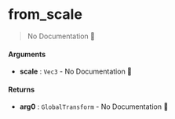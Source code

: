 # from\_scale

> No Documentation 🚧

#### Arguments

- **scale** : `Vec3` \- No Documentation 🚧

#### Returns

- **arg0** : `GlobalTransform` \- No Documentation 🚧